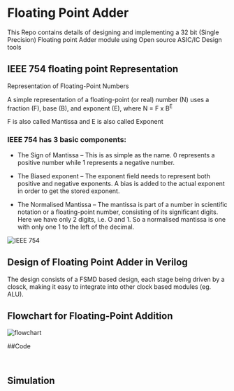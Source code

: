 # Floating Point Adder
This Repo contains details of designing and implementing a 32 bit (Single Precision) Floating point Adder module using Open source ASIC/IC Design tools

## IEEE 754 floating point Representation
Representation of Floating-Point Numbers

A simple representation of a floating-point (or real) number (N) uses a fraction (F), base (B), and exponent (E), where N = F x B<sup>E</sup>

F is also called Mantissa and E is also called Exponent

### IEEE 754 has 3 basic components:

- The Sign of Mantissa – This is as simple as the name. 0 represents a positive number while 1 represents a negative number.

- The Biased exponent – The exponent field needs to represent both positive and negative exponents. A bias is added to the actual exponent in order to get the stored exponent.

- The Normalised Mantissa – The mantissa is part of a number in scientific notation or a floating-point number, consisting of its significant digits. Here we have only 2 digits, i.e. O and 1. So a normalised mantissa is one with only one 1 to the left of the decimal.

![IEEE 754](https://github.com/Sourabh-Mallapur/Open-Source-ASIC-IC-Design-Flow/blob/main/assets/IEEE%20754.drawio.png)

## Design of Floating Point Adder in Verilog 

The design consists of a FSMD based design, each stage being driven by a closck, making it easy to integrate into other clock based modules (eg. ALU).

## Flowchart for Floating-Point Addition

![flowchart](https://github.com/Sourabh-Mallapur/Open-Source-ASIC-IC-Design-Flow/blob/main/assets/flowchart.png)

##Code

```


```

## Simulation
